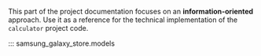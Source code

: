 This part of the project documentation focuses on
an **information-oriented** approach. Use it as a
reference for the technical implementation of the
`calculator` project code.

::: samsung_galaxy_store.models